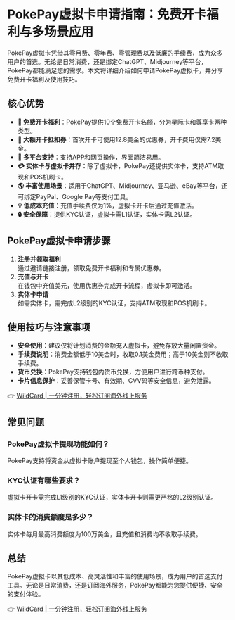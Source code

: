 # PokePay虚拟卡申请指南：免费开卡福利与多场景应用

PokePay虚拟卡凭借其零月费、零年费、零管理费以及低廉的手续费，成为众多用户的首选。无论是日常消费，还是绑定ChatGPT、Midjourney等平台，PokePay都能满足您的需求。本文将详细介绍如何申请PokePay虚拟卡，并分享免费开卡福利及使用技巧。

## 核心优势

- **🎁 免费开卡福利**：PokePay提供10个免费开卡名额，分为星际卡和尊享卡两种类型。  
- **🔖 大额开卡抵扣券**：首次开卡可使用12.8美金的优惠券，开卡费用仅需7.2美金。  
- **📱 多平台支持**：支持APP和网页操作，界面简洁易用。  
- **💳 实体卡与虚拟卡并存**：除了虚拟卡，PokePay还提供实体卡，支持ATM取现和POS机刷卡。  
- **🌎 丰富使用场景**：适用于ChatGPT、Midjourney、亚马逊、eBay等平台，还可绑定PayPal、Google Pay等支付工具。  
- **💡 低成本充值**：充值手续费仅为1%，虚拟卡开卡后通过充值激活。  
- **🔒 安全保障**：提供KYC认证，虚拟卡需L1认证，实体卡需L2认证。  

## PokePay虚拟卡申请步骤

1. **注册并领取福利**  
   通过邀请链接注册，领取免费开卡福利和专属优惠券。  
2. **充值与开卡**  
   在钱包中充值美元，使用优惠券完成开卡流程，虚拟卡即可激活。  
3. **实体卡申请**  
   如需实体卡，需完成L2级别的KYC认证，支持ATM取现和POS机刷卡。  

## 使用技巧与注意事项

- **安全使用**：建议仅将计划消费的金额充入虚拟卡，避免存放大量闲置资金。  
- **手续费说明**：消费金额低于10美金时，收取0.1美金费用；高于10美金则不收取手续费。  
- **货币兑换**：PokePay支持钱包内货币兑换，方便用户进行跨币种支付。  
- **卡片信息保护**：妥善保管卡号、有效期、CVV码等安全信息，避免泄露。  

👉 [WildCard | 一分钟注册，轻松订阅海外线上服务](https://bbtdd.com/WildCard)

## 常见问题

### PokePay虚拟卡提现功能如何？  
PokePay支持将资金从虚拟卡账户提现至个人钱包，操作简单便捷。  

### KYC认证有哪些要求？  
虚拟卡开卡需完成L1级别的KYC认证，实体卡开卡则需更严格的L2级别认证。  

### 实体卡的消费额度是多少？  
实体卡每月最高消费额度为100万美金，且充值和消费均不收取手续费。  

## 总结

PokePay虚拟卡以其低成本、高灵活性和丰富的使用场景，成为用户的首选支付工具。无论是日常消费，还是订阅海外服务，PokePay都能为您提供便捷、安全的支付体验。  

👉 [WildCard | 一分钟注册，轻松订阅海外线上服务](https://bbtdd.com/WildCard)